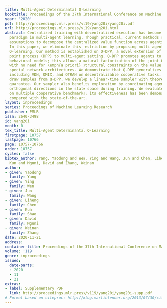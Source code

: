 ```yaml
---
title: Multi-Agent Determinantal Q-Learning
booktitle: Proceedings of the 37th International Conference on Machine Learning
year: '2020'
pdf: http://proceedings.mlr.press/v119/yang20i/yang20i.pdf
url: http://proceedings.mlr.press/v119/yang20i.html
abstract: Centralized training with decentralized execution has become an important
  paradigm in multi-agent learning. Though practical, current methods rely on restrictive
  assumptions to decompose the centralized value function across agents for execution.
  In this paper, we eliminate this restriction by proposing multi-agent determinantal
  Q-learning. Our method is established on Q-DPP, a novel extension of determinantal
  point process (DPP) to multi-agent setting. Q-DPP promotes agents to acquire diverse
  behavioral models; this allows a natural factorization of the joint Q-functions
  with no need for \emph{a priori} structural constraints on the value function or
  special network architectures. We demonstrate that Q-DPP generalizes major solutions
  including VDN, QMIX, and QTRAN on decentralizable cooperative tasks. To efficiently
  draw samples from Q-DPP, we develop a linear-time sampler with theoretical approximation
  guarantee. Our sampler also benefits exploration by coordinating agents to cover
  orthogonal directions in the state space during training. We evaluate our algorithm
  on multiple cooperative benchmarks; its effectiveness has been demonstrated when
  compared with the state-of-the-art.
layout: inproceedings
series: Proceedings of Machine Learning Research
publisher: PMLR
issn: 2640-3498
id: yang20i
month: 0
tex_title: Multi-Agent Determinantal Q-Learning
firstpage: 10757
lastpage: 10766
page: 10757-10766
order: 10757
cycles: false
bibtex_author: Yang, Yaodong and Wen, Ying and Wang, Jun and Chen, Liheng and Shao,
  Kun and Mguni, David and Zhang, Weinan
author:
- given: Yaodong
  family: Yang
- given: Ying
  family: Wen
- given: Jun
  family: Wang
- given: Liheng
  family: Chen
- given: Kun
  family: Shao
- given: David
  family: Mguni
- given: Weinan
  family: Zhang
date: 2020-11-21
address: 
container-title: Proceedings of the 37th International Conference on Machine Learning
volume: '119'
genre: inproceedings
issued:
  date-parts:
  - 2020
  - 11
  - 21
extras:
- label: Supplementary PDF
  link: http://proceedings.mlr.press/v119/yang20i/yang20i-supp.pdf
# Format based on citeproc: http://blog.martinfenner.org/2013/07/30/citeproc-yaml-for-bibliographies/
---
```

